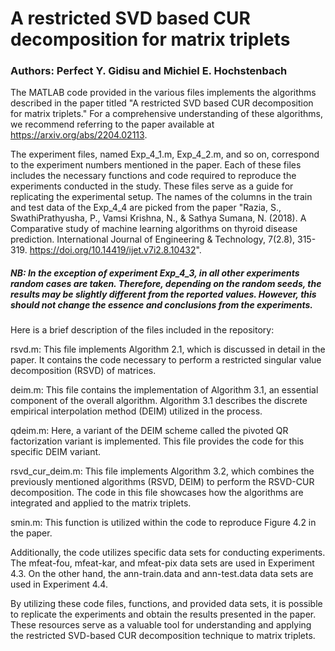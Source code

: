 # A restricted SVD based CUR decomposition for matrix triplets

### Authors: Perfect Y. Gidisu and Michiel E. Hochstenbach

The MATLAB code provided in the various files implements the algorithms described in the paper titled "A restricted SVD based CUR decomposition for matrix triplets." For a comprehensive understanding of these algorithms, we recommend referring to the paper available at https://arxiv.org/abs/2204.02113.

The experiment files, named Exp_4_1.m, Exp_4_2.m, and so on, correspond to the experiment numbers mentioned in the paper. Each of these files includes the necessary functions and code required to reproduce the experiments conducted in the study. These files serve as a guide for replicating the experimental setup. The names of the columns in the train and test data of the Exp_4_4 are picked from the paper "Razia, S., SwathiPrathyusha, P., Vamsi Krishna, N., & Sathya Sumana, N. (2018). A Comparative study of machine learning algorithms on thyroid disease prediction. International Journal of Engineering & Technology, 7(2.8), 315-319. https://doi.org/10.14419/ijet.v7i2.8.10432".
##### NB: In the exception of experiment Exp_4_3, in all other experiments random cases are taken. Therefore, depending on the random seeds, the results may be slightly different from the reported values. However, this should not change the essence and conclusions from the experiments.

Here is a brief description of the files included in the repository:

rsvd.m: This file implements Algorithm 2.1, which is discussed in detail in the paper. It contains the code necessary to perform a restricted singular value decomposition (RSVD) of matrices.

deim.m: This file contains the implementation of Algorithm 3.1, an essential component of the overall algorithm. Algorithm 3.1 describes the discrete empirical interpolation method (DEIM) utilized in the process.

qdeim.m: Here, a variant of the DEIM scheme called the pivoted QR factorization variant is implemented. This file provides the code for this specific DEIM variant.

rsvd_cur_deim.m: This file implements Algorithm 3.2, which combines the previously mentioned algorithms (RSVD, DEIM) to perform the RSVD-CUR decomposition. The code in this file showcases how the algorithms are integrated and applied to the matrix triplets.

smin.m: This function is utilized within the code to reproduce Figure 4.2 in the paper. 

Additionally, the code utilizes specific data sets for conducting experiments. The mfeat-fou, mfeat-kar, and mfeat-pix data sets are used in Experiment 4.3. On the other hand, the ann-train.data and ann-test.data data sets are used in Experiment 4.4.

By utilizing these code files, functions, and provided data sets, it is possible to replicate the experiments and obtain the results presented in the paper. These resources serve as a valuable tool for understanding and applying the restricted SVD-based CUR decomposition technique to matrix triplets.
